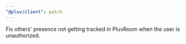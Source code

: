 ```yaml
---
"@pluv/client": patch
---
```


Fix others' presence not getting tracked in PluvRoom when the user is unauthorized.
